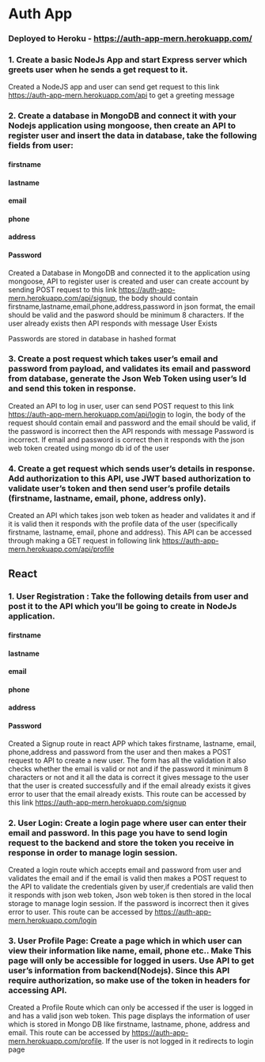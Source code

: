 # Auth App

### Deployed to Heroku - https://auth-app-mern.herokuapp.com/

### 1. Create a basic NodeJs App and start Express server which greets user when he sends a get request to it.

Created a NodeJS app and user can send get request to this link https://auth-app-mern.herokuapp.com/api to get a greeting message

### 2. Create a database in MongoDB and connect it with your Nodejs application using mongoose, then create an API to register user and insert the data in database, take the following fields from user:

#### firstname

#### lastname

#### email

#### phone

#### address

#### Password

Created a Database in MongoDB and connected it to the application using mongoose, API to register user is created and user can create account by sending POST request to this link https://auth-app-mern.herokuapp.com/api/signup, the body should contain firstname,lastname,email,phone,address,password in json format, the email should be valid and the pasword should be minimum 8 characters. If the user already exists then API responds with message User Exists

Passwords are stored in database in hashed format

### 3. Create a post request which takes user’s email and password from payload, and validates its email and password from database, generate the Json Web Token using user’s Id and send this token in response.

Created an API to log in user, user can send POST request to this link https://auth-app-mern.herokuapp.com/api/login to login, the body of the request should contain email and password and the email should be valid, if the password is incorrect then the API responds with message Password is incorrect. If email and password is correct then it responds with the json web token created using mongo db id of the user

### 4. Create a get request which sends user’s details in response. Add authorization to this API, use JWT based authorization to validate user’s token and then send user’s profile details (firstname, lastname, email, phone, address only).

Created an API which takes json web token as header and validates it and if it is valid then it responds with the profile data of the user (specifically firstname, lastname, email, phone and address). This API can be accessed through making a GET request in following link https://auth-app-mern.herokuapp.com/api/profile

## React

### 1. User Registration : Take the following details from user and post it to the API which you’ll be going to create in NodeJs application.

#### firstname

#### lastname

#### email

#### phone

#### address

#### Password

Created a Signup route in react APP which takes firstname, lastname, email, phone,address and password from the user and then makes a POST request to API to create a new user. The form has all the validation it also checks whether the email is valid or not and if the password it minimum 8 characters or not and it all the data is correct it gives message to the user that the user is created successfully and if the email already exists it gives error to user that the email already exists. This route can be accessed by this link https://auth-app-mern.herokuapp.com/signup

### 2. User Login: Create a login page where user can enter their email and password. In this page you have to send login request to the backend and store the token you receive in response in order to manage login session.

Created a login route which accepts email and password from user and validates the email and if the email is valid then makes a POST request to the API to validate the credentials given by user,if credentials are valid then it responds with json web token, Json web token is then stored in the local storage to manage login session. If the password is incorrect then it gives error to user. This route can be accessed by https://auth-app-mern.herokuapp.com/login

### 3. User Profile Page: Create a page which in which user can view their information like name, email, phone etc.. Make This page will only be accessible for logged in users. Use API to get user’s information from backend(Nodejs). Since this API require authorization, so make use of the token in headers for accessing API.

Created a Profile Route which can only be accessed if the user is logged in and has a valid json web token. This page displays the information of user which is stored in Mongo DB like firstname, lastname, phone, address and email. This route can be accessed by https://auth-app-mern.herokuapp.com/profile. If the user is not logged in it redirects to login page
